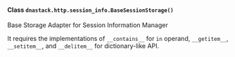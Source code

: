 #### Class `dnastack.http.session_info.BaseSessionStorage()`
Base Storage Adapter for Session Information Manager

It requires the implementations of `__contains__` for `in` operand, `__getitem__`, `__setitem__`, and `__delitem__`
for dictionary-like API.